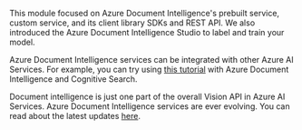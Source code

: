 This module focused on Azure Document Intelligence's prebuilt service, custom service, and its client library SDKs and REST API. We also introduced the Azure Document Intelligence Studio to label and train your model.  

Azure Document Intelligence services can be integrated with other Azure AI Services. For example, you can try using [this tutorial](/azure/search/cognitive-search-custom-skill-form) with Azure Document Intelligence and Cognitive Search.  

Document intelligence is just one part of the overall Vision API in Azure AI Services. Azure Document Intelligence services are ever evolving. You can read about the latest updates [here](/azure/cognitive-services/form-recognizer/whats-new). 
